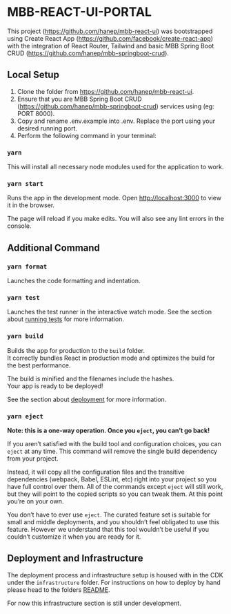 # MBB-REACT-UI-PORTAL

This project (https://github.com/hanep/mbb-react-ui) was bootstrapped using Create React App (https://github.com/facebook/create-react-app) with the integration of React Router, Tailwind and basic MBB Spring Boot CRUD (https://github.com/hanep/mbb-springboot-crud).

## Local Setup

1. Clone the folder from https://github.com/hanep/mbb-react-ui.
2. Ensure that you are MBB Spring Boot CRUD (https://github.com/hanep/mbb-springboot-crud) services using (eg: PORT 8000).
3. Copy and rename .env.example into .env. Replace the port using your desired running port.
4. Perform the following command in your terminal:

### `yarn`

This will install all necessary node modules used for the application to work.

### `yarn start`

Runs the app in the development mode.
Open [http://localhost:3000](http://localhost:3000) to view it in the browser.

The page will reload if you make edits.
You will also see any lint errors in the console.

## Additional Command

### `yarn format`

Launches the code formatting and indentation.

### `yarn test`

Launches the test runner in the interactive watch mode.
See the section about [running tests](https://facebook.github.io/create-react-app/docs/running-tests) for more information.

### `yarn build`

Builds the app for production to the `build` folder.\
It correctly bundles React in production mode and optimizes the build for the best performance.

The build is minified and the filenames include the hashes.\
Your app is ready to be deployed!

See the section about [deployment](https://facebook.github.io/create-react-app/docs/deployment) for more information.

### `yarn eject`

**Note: this is a one-way operation. Once you `eject`, you can’t go back!**

If you aren’t satisfied with the build tool and configuration choices, you can `eject` at any time. This command will remove the single build dependency from your project.

Instead, it will copy all the configuration files and the transitive dependencies (webpack, Babel, ESLint, etc) right into your project so you have full control over them. All of the commands except `eject` will still work, but they will point to the copied scripts so you can tweak them. At this point you’re on your own.

You don’t have to ever use `eject`. The curated feature set is suitable for small and middle deployments, and you shouldn’t feel obligated to use this feature. However we understand that this tool wouldn’t be useful if you couldn’t customize it when you are ready for it.

## Deployment and Infrastructure

The deployment process and infrastructure setup is housed with in the CDK under the `infrastructure` folder. For instructions on how to deploy by hand please head to the folders [README](infrastructure/README.md).

For now this infrastructure section is still under development.